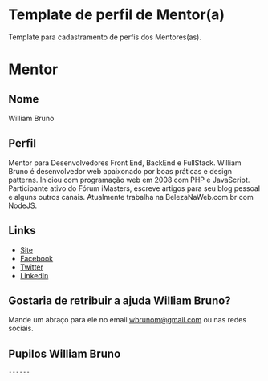 # Template de perfil de Mentor(a)

Template para cadastramento de perfis dos Mentores(as).

# Mentor

## Nome

William Bruno

## Perfil

Mentor para Desenvolvedores Front End, BackEnd e FullStack.
William Bruno é desenvolvedor web apaixonado por boas práticas e design patterns. Iniciou com programação web em 2008 com PHP e JavaScript. Participante ativo do Fórum iMasters, escreve artigos para seu blog pessoal e alguns outros canais. Atualmente trabalha na BelezaNaWeb.com.br com NodeJS.

## Links

* [Site](http://wbruno.com.br)
* [Facebook](https://www.facebook.com/wbruno.moraes)
* [Twitter](https://twitter.com/wbrunom)
* [LinkedIn](https://www.linkedin.com/in/wbrunom)

## Gostaria de retribuir a ajuda William Bruno?

Mande um abraço para ele no email wbrunom@gmail.com ou nas redes sociais.

## Pupilos William Bruno

```
------
```
